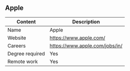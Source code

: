 ## Apple

Content|Description
-|-
Name|Apple
Website|https://www.apple.com/
Careers|https://www.apple.com/jobs/in/
Degree required|Yes
Remote work|Yes
